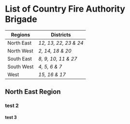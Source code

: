 # List of Country Fire Authority Brigade



| Regions    | Districts             |
| ---------- | --------------------- |
| North East | _12, 13, 22, 23 & 24_ |
| North West | _2, 14, 18 & 20_      |
| South East | _8, 9, 10, 11 & 27_   |
| South West | _4, 5, 6 & 7_         |
| West       | _15, 16 & 17_         |



## North East Region

### test 2

#### test 3







